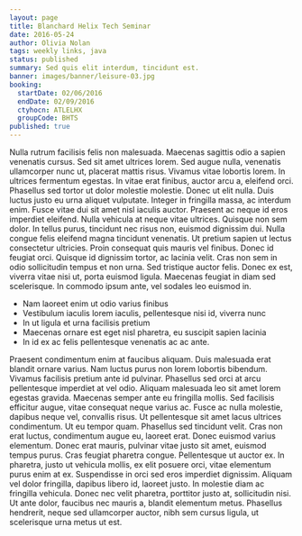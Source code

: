 ```yaml
---
layout: page
title: Blanchard Helix Tech Seminar
date: 2016-05-24
author: Olivia Nolan
tags: weekly links, java
status: published
summary: Sed quis elit interdum, tincidunt est.
banner: images/banner/leisure-03.jpg
booking:
  startDate: 02/06/2016
  endDate: 02/09/2016
  ctyhocn: ATLELHX
  groupCode: BHTS
published: true
---
```

Nulla rutrum facilisis felis non malesuada. Maecenas sagittis odio a sapien venenatis cursus. Sed sit amet ultrices lorem. Sed augue nulla, venenatis ullamcorper nunc ut, placerat mattis risus. Vivamus vitae lobortis lorem. In ultrices fermentum egestas. In vitae erat finibus, auctor arcu a, eleifend orci. Phasellus sed tortor ut dolor molestie molestie. Donec ut elit nulla. Duis luctus justo eu urna aliquet vulputate. Integer in fringilla massa, ac interdum enim. Fusce vitae dui sit amet nisl iaculis auctor. Praesent ac neque id eros imperdiet eleifend. Nulla vehicula at neque vitae ultrices.
Quisque non sem dolor. In tellus purus, tincidunt nec risus non, euismod dignissim dui. Nulla congue felis eleifend magna tincidunt venenatis. Ut pretium sapien ut lectus consectetur ultricies. Proin consequat quis mauris vel finibus. Donec id feugiat orci. Quisque id dignissim tortor, ac lacinia velit. Cras non sem in odio sollicitudin tempus et non urna. Sed tristique auctor felis. Donec ex est, viverra vitae nisi ut, porta euismod ligula. Maecenas feugiat in diam sed scelerisque. In commodo ipsum ante, vel sodales leo euismod in.

* Nam laoreet enim ut odio varius finibus
* Vestibulum iaculis lorem iaculis, pellentesque nisi id, viverra nunc
* In ut ligula et urna facilisis pretium
* Maecenas ornare est eget nisl pharetra, eu suscipit sapien lacinia
* In id ex ac felis pellentesque venenatis ac ac ante.

Praesent condimentum enim at faucibus aliquam. Duis malesuada erat blandit ornare varius. Nam luctus purus non lorem lobortis bibendum. Vivamus facilisis pretium ante id pulvinar. Phasellus sed orci at arcu pellentesque imperdiet at vel odio. Aliquam malesuada leo sit amet lorem egestas gravida. Maecenas semper ante eu fringilla mollis. Sed facilisis efficitur augue, vitae consequat neque varius ac. Fusce ac nulla molestie, dapibus neque vel, convallis risus. Ut pellentesque sit amet lacus ultrices condimentum. Ut eu tempor quam. Phasellus sed tincidunt velit. Cras non erat luctus, condimentum augue eu, laoreet erat. Donec euismod varius elementum.
Donec erat mauris, pulvinar vitae justo sit amet, euismod tempus purus. Cras feugiat pharetra congue. Pellentesque ut auctor ex. In pharetra, justo ut vehicula mollis, ex elit posuere orci, vitae elementum purus enim at ex. Suspendisse in orci sed eros imperdiet dignissim. Aliquam vel dolor fringilla, dapibus libero id, laoreet justo. In molestie diam ac fringilla vehicula. Donec nec velit pharetra, porttitor justo at, sollicitudin nisi. Ut ante dolor, faucibus nec mauris a, blandit elementum metus. Phasellus hendrerit, neque sed ullamcorper auctor, nibh sem cursus ligula, ut scelerisque urna metus ut est.
